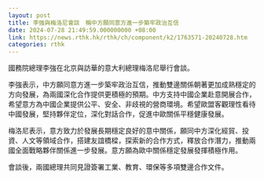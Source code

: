 ```yaml
---
layout: post
title: 李強與梅洛尼會談　稱中方願同意方進一步築牢政治互信
date: 2024-07-28 21:49:59.000000000 +08:00
link: https://news.rthk.hk/rthk/ch/component/k2/1763571-20240728.htm
categories: rthk
---
```


國務院總理李強在北京與訪華的意大利總理梅洛尼舉行會談。

李強表示，中方願同意方進一步築牢政治互信，推動雙邊關係朝著更加成熟穩定的方向發展，為兩國深化合作提供更積極的預期。中方支持中國企業赴意開展合作，希望意方為中國企業提供公平、安全、非歧視的營商環境。希望歐盟客觀理性看待中國發展，堅持夥伴定位，深化對話合作，促進中歐關係平穩健康發展。

梅洛尼表示，意方致力於發展長期穩定良好的意中關係，願同中方深化經貿、投資、人文等領域合作，搭建友誼橋樑，探索新的合作方式，釋放合作潛力，推動兩國全面戰略夥伴關係進一步發展。意方願為歐中關係穩定發展發揮積極作用。

會談後，兩國總理共同見證簽署工業、教育、環保等多項雙邊合作文件。

